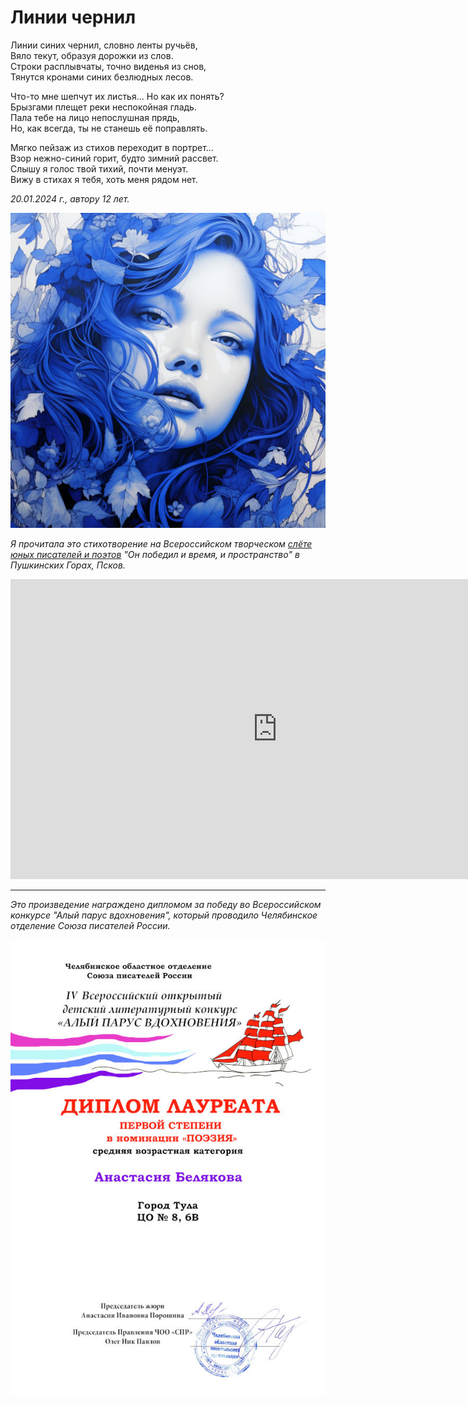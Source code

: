 # Линии чернил

Линии синих чернил, словно ленты ручьёв,  
Вяло текут, образуя дорожки из слов.  
Строки расплывчаты, точно виденья из снов,  
Тянутся кронами синих безлюдных лесов.

Что-то мне шепчут их листья... Но как их понять?  
Брызгами плещет реки неспокойная гладь.  
Пала тебе на лицо непослушная прядь,  
Но, как всегда, ты не станешь её поправлять.

Мягко пейзаж из стихов переходит в портрет...  
Взор нежно-синий горит, будто зимний рассвет.  
Слышу я голос твой тихий, почти менуэт.  
Вижу в стихах я тебя, хоть меня рядом нет.

*20.01.2024 г., автору 12 лет.*

![Линии чернил](../images/ink-lines.jpg)


*Я прочитала это стихотворение на Всероссийском творческом [слёте юных писателей и поэтов](../news.md#26032024) "Он победил и время, и пространство" в Пушкинских Горах, Псков.*

<iframe src="https://vk.com/video_ext.php?oid=-219368889&id=456239029&hd=2" width="853" height="480" allow="autoplay; encrypted-media; fullscreen; picture-in-picture;" frameborder="0" allowfullscreen></iframe>

***

*Это произведение награждено дипломом за победу во Всероссийском конкурсе "Алый парус вдохновения", который проводило Челябинское отделение Союза писателей России.*

![Диплом "Алый парус вдохновения"](../images/achievements/diplom-red-sail-poetry.jpg)
